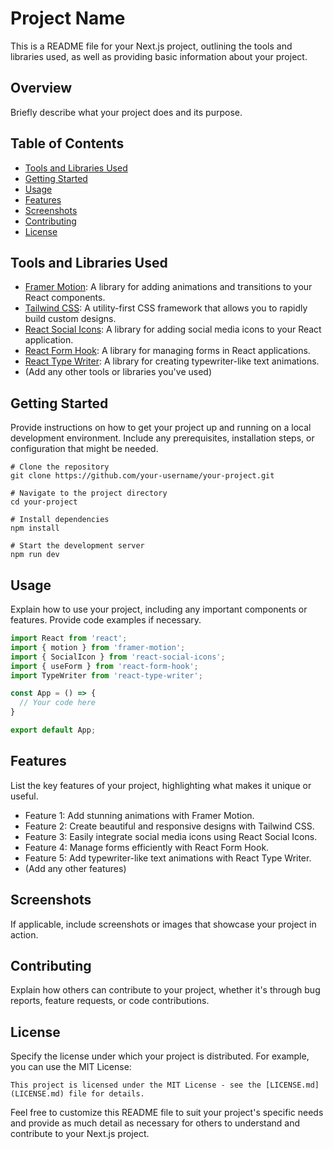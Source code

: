 # Project Name

This is a README file for your Next.js project, outlining the tools and libraries used, as well as providing basic information about your project.

## Overview

Briefly describe what your project does and its purpose.

## Table of Contents

- [Tools and Libraries Used](#tools-and-libraries-used)
- [Getting Started](#getting-started)
- [Usage](#usage)
- [Features](#features)
- [Screenshots](#screenshots)
- [Contributing](#contributing)
- [License](#license)

## Tools and Libraries Used

- [Framer Motion](https://www.framer.com/motion/): A library for adding animations and transitions to your React components.
- [Tailwind CSS](https://tailwindcss.com/): A utility-first CSS framework that allows you to rapidly build custom designs.
- [React Social Icons](https://www.npmjs.com/package/react-social-icons): A library for adding social media icons to your React application.
- [React Form Hook](https://www.npmjs.com/package/react-form-hook): A library for managing forms in React applications.
- [React Type Writer](https://www.npmjs.com/package/react-type-writer): A library for creating typewriter-like text animations.
- (Add any other tools or libraries you've used)

## Getting Started

Provide instructions on how to get your project up and running on a local development environment. Include any prerequisites, installation steps, or configuration that might be needed.

```
# Clone the repository
git clone https://github.com/your-username/your-project.git

# Navigate to the project directory
cd your-project

# Install dependencies
npm install

# Start the development server
npm run dev
```

## Usage

Explain how to use your project, including any important components or features. Provide code examples if necessary.

```javascript
import React from 'react';
import { motion } from 'framer-motion';
import { SocialIcon } from 'react-social-icons';
import { useForm } from 'react-form-hook';
import TypeWriter from 'react-type-writer';

const App = () => {
  // Your code here
}

export default App;
```

## Features

List the key features of your project, highlighting what makes it unique or useful.

- Feature 1: Add stunning animations with Framer Motion.
- Feature 2: Create beautiful and responsive designs with Tailwind CSS.
- Feature 3: Easily integrate social media icons using React Social Icons.
- Feature 4: Manage forms efficiently with React Form Hook.
- Feature 5: Add typewriter-like text animations with React Type Writer.
- (Add any other features)

## Screenshots

If applicable, include screenshots or images that showcase your project in action. 

## Contributing

Explain how others can contribute to your project, whether it's through bug reports, feature requests, or code contributions.

## License

Specify the license under which your project is distributed. For example, you can use the MIT License:

```
This project is licensed under the MIT License - see the [LICENSE.md](LICENSE.md) file for details.
```

Feel free to customize this README file to suit your project's specific needs and provide as much detail as necessary for others to understand and contribute to your Next.js project.